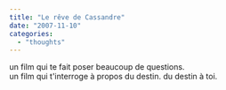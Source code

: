 ```yaml
---
title: "Le rêve de Cassandre"
date: "2007-11-10"
categories: 
  - "thoughts"
---
```


un film qui te fait poser beaucoup de questions.  
un film qui t'interroge à propos du destin. du destin à toi.
